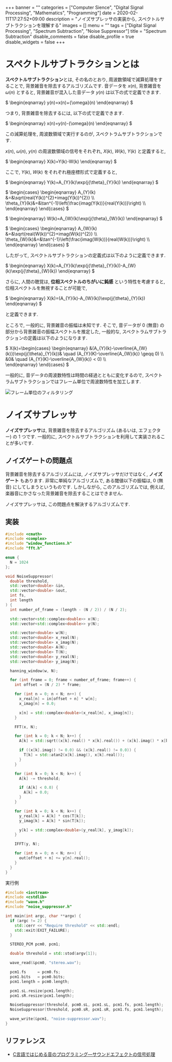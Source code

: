 +++
banner = ""
categories = ["Computer Sience", "Digital Signal Processing", "Mathematics", "Programming"]
date = 2020-02-11T17:27:52+09:00
description = "ノイズサプレッサの実装から, スペクトルサブトラクションを理解する"
images = []
menu = ""
tags = ["Digital Signal Processing", "Spectrum Subtraction", "Noise Suppressor"]
title = "Spectrum Subtraction"
disable_comments = false
disable_profile = true
disable_widgets = false
+++

# スペクトルサブトラクションとは

**スペクトルサブトラクション**とは, その名のとおり, 周波数領域で減算処理をすることで, 背景雑音を除去するアルゴリズムです. 音データを $x(n)$, 背景雑音を ${\omega}(n)$ とすると, 背景雑音が混入した音データ $y(n)$ は以下の式で定義できます.

$
\begin{eqnarray}
y(n)=x(n)+{\omega}(n)
\end{eqnarray}
$

つまり, 背景雑音を除去するには, 以下の式で定義できます.

$
\begin{eqnarray}
x(n)=y(n)-{\omega}(n)
\end{eqnarray}
$

この減算処理を, 周波数領域で実行するのが, スペクトラムサブトラクションです.

$x(n)$, ${\omega}(n)$, $y(n)$ の周波数領域の信号をそれぞれ, $X(k)$, $W(k)$, $Y(k)$ と定義すると,

$
\begin{eqnarray}
X(k)=Y(k)-W(k)
\end{eqnarray}
$

ここで, $Y(k)$, $W(k)$ をそれぞれ極座標形式で定義すると,

$
\begin{eqnarray}
Y(k)=A\_{Y}(k)\exp(j{\theta}\_{Y}(k))
\end{eqnarray}
$

$
\begin{cases}
\begin{eqnarray}
A\_{Y}(k)     &=&\sqrt{real(Y(k))^{2}+imag(Y(k))^{2}} \\\\\
\theta\_{Y}(k)&=&\tan^{-1}\left(\frac{imag(Y(k))}{real(Y(k))}\right) \\\\\
\end{eqnarray}
\end{cases}
$

$
\begin{eqnarray}
W(k)=A\_{W}(k)\exp(j{\theta}\_{W}(k))
\end{eqnarray}
$

$
\begin{cases}
\begin{eqnarray}
A\_{W}(k)     &=&\sqrt{real(W(k))^{2}+imag(W(k))^{2}} \\\\\
\theta\_{W}(k)&=&\tan^{-1}\left(\frac{imag(W(k))}{real(W(k))}\right) \\\\\
\end{eqnarray}
\end{cases}
$

したがって, スペクトルサブトラクションの定義式は以下のように定義できます.

$
\begin{eqnarray}
X(k)=A\_{Y}(k)\exp(j{\theta}\_{Y}(k))-A\_{W}(k)\exp(j{\theta}\_{W}(k))
\end{eqnarray}
$

さらに, 人間の聴覚は, **位相スペクトルのちがいに鈍感** という特性を考慮すると, 位相スペクトルを無視することが可能で,

$
\begin{eqnarray}
X(k)=(A\_{Y}(k)\-A\_{W}(k))\exp(j{\theta}\_{Y}(k))
\end{eqnarray}
$

と定義できます.

ところで, 一般的に, 背景雑音の振幅は未知です. そこで, 音データが 0 (無音) の部分から背景雑音の振幅スペクトルを推定した, 一般的な, スペクトラムサブトラクションの定義は以下のようになります.

$
X(k)=\begin{cases}
\begin{eqnarray}
&(A\_{Y}(k)-\overline{A\_{W}(k)})\exp(j{\theta}\_{Y}(k))& \quad (A\_{Y}(K)-\overline{A\_{W}(k)} \geqq 0) \\\\\
&0& \quad (A\_{Y}(K)-\overline{A\_{W}(k)} < 0) \\\\\
\end{eqnarray}
\end{cases}
$

一般的に, 音データの周波数特性は時間の経過とともに変化するので, スペクトラムサブトラクションではフレーム単位で周波数特性を加工します.

![フレーム単位のフィルタリング](https://user-images.githubusercontent.com/4006693/65952621-2ee03000-e47d-11e9-8985-527417790d03.png)

# ノイズサプレッサ

**ノイズサプレッサ**は, 背景雑音を除去するアルゴリズム (あるいは, エフェクター) の 1 つです. 一般的に, スペクトルサブトラクションを利用して実装されることが多いです.

## ノイズゲートの問題点

背景雑音を除去するアルゴリズムには, ノイズサプレッサだけではなく, **ノイズゲート** もあります. 非常に単純なアルゴリズムで, ある閾値以下の振幅は, 0 (無音) にしてしまうというものです. しかしながら, このアルゴリズムでは, 例えば, 楽器音にかさなった背景雑音を除去することはできません.

ノイズサプレッサは, この問題点を解決するアルゴリズムです.

## 実装

```c++
#include <cmath>
#include <complex>
#include "window_functions.h"
#include "fft.h"

enum {
  N = 1024
};

void NoiseSuppressor(
  double threshold,
  std::vector<double> &in,
  std::vector<double> &out,
  int fs,
  int length
) {
  int number_of_frame = (length - (N / 2)) / (N / 2);

  std::vector<std::complex<double>> x(N);
  std::vector<std::complex<double>> y(N);

  std::vector<double> w(N);
  std::vector<double> x_real(N);
  std::vector<double> x_imag(N);
  std::vector<double> A(N);
  std::vector<double> T(N);
  std::vector<double> y_real(N);
  std::vector<double> y_imag(N);

  hanning_window(w, N);

  for (int frame = 0; frame < number_of_frame; frame++) {
    int offset = (N / 2) * frame;

    for (int n = 0; n < N; n++) {
      x_real[n] = in[offset + n] * w[n];
      x_imag[n] = 0.0;

      x[n] = std::complex<double>(x_real[n], x_imag[n]);
    }

    FFT(x, N);

    for (int k = 0; k < N; k++) {
      A[k] = std::sqrt((x[k].real() * x[k].real()) + (x[k].imag() * x[k].imag()));

      if ((x[k].imag() != 0.0) && (x[k].real() != 0.0)) {
        T[k] = std::atan2(x[k].imag(), x[k].real());
      }
    }

    for (int k = 0; k < N; k++) {
      A[k] -= threshold;

      if (A[k] < 0.0) {
        A[k] = 0.0;
      }
    }

    for (int k = 0; k < N; k++) {
      y_real[k] = A[k] * cos(T[k]);
      y_imag[k] = A[k] * sin(T[k]);

      y[k] = std::complex<double>(y_real[k], y_imag[k]);
    }

    IFFT(y, N);

    for (int n = 0; n < N; n++) {
      out[offset + n] += y[n].real();
    }
  }
}
```

実行例

```c++
#include <iostream>
#include <cstdlib>
#include "wave.h"
#include "noise_suppressor.h"

int main(int argc, char **argv) {
  if (argc != 2) {
    std::cerr << "Require threshold" << std::endl;
    std::exit(EXIT_FAILURE);
  }

  STEREO_PCM pcm0, pcm1;

  double threshold = std::stod(argv[1]);

  wave_read(&pcm0, "stereo.wav");

  pcm1.fs     = pcm0.fs;
  pcm1.bits   = pcm0.bits;
  pcm1.length = pcm0.length;

  pcm1.sL.resize(pcm1.length);
  pcm1.sR.resize(pcm1.length);

  NoiseSuppressor(threshold, pcm0.sL, pcm1.sL, pcm1.fs, pcm1.length);
  NoiseSuppressor(threshold, pcm0.sR, pcm1.sR, pcm1.fs, pcm1.length);

  wave_write(&pcm1, "noise-suppressor.wav");
}
```

## リファレンス

- [C言語ではじめる音のプログラミング―サウンドエフェクトの信号処理](https://www.amazon.co.jp/C%E8%A8%80%E8%AA%9E%E3%81%A7%E3%81%AF%E3%81%98%E3%82%81%E3%82%8B%E9%9F%B3%E3%81%AE%E3%83%97%E3%83%AD%E3%82%B0%E3%83%A9%E3%83%9F%E3%83%B3%E3%82%B0%E2%80%95%E3%82%B5%E3%82%A6%E3%83%B3%E3%83%89%E3%82%A8%E3%83%95%E3%82%A7%E3%82%AF%E3%83%88%E3%81%AE%E4%BF%A1%E5%8F%B7%E5%87%A6%E7%90%86-%E9%9D%92%E6%9C%A8-%E7%9B%B4%E5%8F%B2/dp/4274206505)
